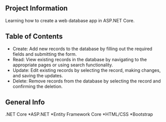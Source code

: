 ## Project Information
Learning how to create a web database app in ASP.NET Core.

## Table of Contents
* Create: Add new records to the database by filling out the required fields and submitting the form.
* Read: View existing records in the database by navigating to the appropriate pages or using search functionality.
* Update: Edit existing records by selecting the record, making changes, and saving the updates.
* Delete: Remove records from the database by selecting the record and confirming the deletion.

## General Info
.NET Core
*ASP.NET
*Entity Framework Core
*HTML/CSS
*Bootstrap


